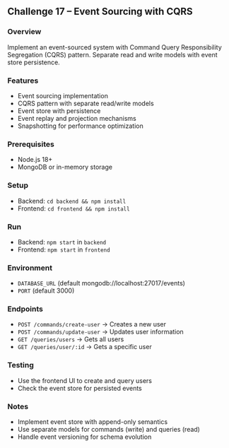 ## Challenge 17 – Event Sourcing with CQRS

### Overview
Implement an event-sourced system with Command Query Responsibility Segregation (CQRS) pattern. Separate read and write models with event store persistence.

### Features
- Event sourcing implementation
- CQRS pattern with separate read/write models
- Event store with persistence
- Event replay and projection mechanisms
- Snapshotting for performance optimization

### Prerequisites
- Node.js 18+
- MongoDB or in-memory storage

### Setup
- Backend: `cd backend && npm install`
- Frontend: `cd frontend && npm install`

### Run
- Backend: `npm start` in `backend`
- Frontend: `npm start` in `frontend`

### Environment
- `DATABASE_URL` (default mongodb://localhost:27017/events)
- `PORT` (default 3000)

### Endpoints
- `POST /commands/create-user` → Creates a new user
- `POST /commands/update-user` → Updates user information
- `GET /queries/users` → Gets all users
- `GET /queries/user/:id` → Gets a specific user

### Testing
- Use the frontend UI to create and query users
- Check the event store for persisted events

### Notes
- Implement event store with append-only semantics
- Use separate models for commands (write) and queries (read)
- Handle event versioning for schema evolution